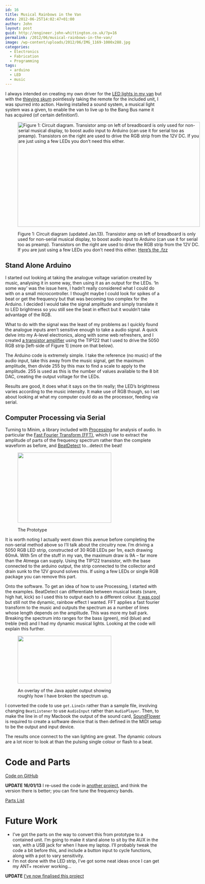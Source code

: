 ```yaml
---
id: 16
title: Musical Rainbows in the Van
date: 2012-06-25T14:02:47+01:00
author: John
layout: post
guid: http://engineer.john-whittington.co.uk/?p=16
permalink: /2012/06/musical-rainbows-in-the-van/
image: /wp-content/uploads/2012/06/IMG_1169-1000x288.jpg
categories:
  - Electronics
  - Fabrication
  - Programming
tags:
  - arduino
  - LED
  - music
---
```

I always intended on creating my own driver for the [LED lights in my van](http://blog.john-whittington.co.uk/post/18995881368/bringing-big-things-to-races-in-2012) but with the [thieving skum](http://road.cc/content/news/59681-thieves-target-bristol-pro-cyclist-and-roadcc-tester-steal-high-end-road-and-mtb) pointlessly taking the remote for the included unit, I was spurred into action. Having installed a sound system, a musical light system was a given, to enable the van to live up to the Bang Bus name it has acquired (of certain definition!).  
<!--more--><figure id="attachment_211" aria-describedby="caption-attachment-211" style="width: 584px" class="wp-caption aligncenter">

<a href="http://engineer.john-whittington.co.uk/2012/06/musical-rainbows-in-the-van/musicalcolours_bb-2/" rel="attachment wp-att-211"><img loading="lazy" class="size-large wp-image-211" src="http://engineer.john-whittington.co.uk/wp-content/uploads/2012/06/MusicalColours_bb1-1024x590.jpg" alt="Figure 1: Circuit diagram. Transistor amp on left of breadboard is only used for non-serial musical display, to boost audio input to Arduino (can use it for serial too as preamp). Transistors on the right are used to drive the RGB strip from the 12V DC. If you are just using a few LEDs you don’t need this either." width="584" height="336" srcset="/assets/img/uploads/2012/06/MusicalColours_bb1-1024x590.jpg 1024w, /assets/img/uploads/2012/06/MusicalColours_bb1-300x172.jpg 300w, /assets/img/uploads/2012/06/MusicalColours_bb1-500x288.jpg 500w" sizes="(max-width: 584px) 100vw, 584px" /></a><figcaption id="caption-attachment-211" class="wp-caption-text">Figure 1: Circuit diagram (updated Jan.13). Transistor amp on left of breadboard is only used for non-serial musical display, to boost audio input to Arduino (can use it for serial too as preamp). Transistors on the right are used to drive the RGB strip from the 12V DC. If you are just using a few LEDs you don’t need this either. [Here&#8217;s the .fzz](http://www.john-whittington.co.uk/MusicalColours.fzz)</figcaption></figure> 

## Stand Alone Arduino

I started out looking at taking the analogue voltage variation created by music, analysing it in some way, then using it as an output for the LEDs. &#8216;In some way&#8217; was the issue here, I hadn&#8217;t really considered what I could do with on a small microcontroller. I thought maybe I could look for spikes of a beat or get the frequency but that was becoming too complex for the Arduino. I decided I would take the signal amplitude and simply translate it to LED brightness so you still see the beat in effect but it wouldn&#8217;t take advantage of the RGB.

What to do with the signal was the least of my problems as I quickly found the analogue inputs aren&#8217;t sensitive enough to take a audio signal. A quick delve into my A-level electronics, along with some web refreshers, and I created [a transistor amplifier](http://hackaweek.com/hacks/?p=327) using the TIP122 that I used to drive the 5050 RGB strip \[left-side of Figure 1\] (more on that below).

The Arduino code is extremely simple. I take the reference (no music) of the audio input, take this away from the music signal, get the maximum amplitude, then divide 255 by this max to find a scale to apply to the amplitude. 255 is used as this is the number of values available to the 8 bit DAC, creating the output voltage for the LEDs.



Results are good, it does what it says on the tin really; the LED’s brightness varies according to the music intensity. It make use of RGB though, so I set about looking at what my computer could do as the processor, feeding via serial.

## Computer Processing via Serial

Turning to Minim, a library included with [Processing](http://www.processing.org) for analysis of audio. In particular the [Fast Fourier Transform (FFT)](http://code.compartmental.net/minim/javadoc/ddf/minim/analysis/FourierTransform.html), which I use to extract the amplitude of parts of the frequency spectrum rather than the complete waveform as before, and [BeatDetect](http://code.compartmental.net/minim/javadoc/ddf/minim/analysis/BeatDetect.html) to&#8230;detect the beat!<figure id="attachment_20" aria-describedby="caption-attachment-20" style="width: 300px" class="wp-caption aligncenter">

[<img loading="lazy" class="size-medium wp-image-20" title="The Prototype" src="http://engineer.john-whittington.co.uk/wp-content/uploads/2012/06/IMG_1169-300x225.jpg" alt="" width="300" height="225" />](http://engineer.john-whittington.co.uk/wp-content/uploads/2012/06/IMG_1169.jpg)<figcaption id="caption-attachment-20" class="wp-caption-text">The Prototype</figcaption></figure> 

It is worth noting I actually went down this avenue before completing the non-serial method above so I’ll talk about the circuitry now. I’m driving a 5050 RGB LED strip, constructed of 30 RGB LEDs per 1m, each drawing 60mA. With 5m of the stuff in my van, the maximum draw is 9A &#8211; far more than the Atmega can supply. Using the TIP122 transistor, with the base connected to the arduino output, the strip connected to the collector and drain sunk to the 12V ground solves this. If using a few LEDs or single RGB package you can remove this part.

Onto the software. To get an idea of how to use Processing, I started with the examples. BeatDetect can differentiate between musical beats (snare, high hat, kick) so I used this to output each to a different colour. <a href="http://youtu.be/UswU91Kjg_I" target="_blank" rel="noopener">It was cool</a> but still not the dynamic, rainbow effect I wanted. FFT applies a fast fourier transform to the music and outputs the spectrum as a number of lines whose length depends on the amplitude. This was more my ball park. Breaking the spectrum into ranges for the bass (green), mid (blue) and treble (red) and I had my dynamic musical lights. Looking at the code will explain this further.<figure id="attachment_35" aria-describedby="caption-attachment-35" style="width: 300px" class="wp-caption aligncenter">

[<img loading="lazy" class="size-medium wp-image-35" title="Script GUI" src="http://engineer.john-whittington.co.uk/wp-content/uploads/2012/06/Screen-shot-2012-06-29-at-09.47.38-300x153.jpg" alt="" width="300" height="153" srcset="/assets/img/uploads/2012/06/Screen-shot-2012-06-29-at-09.47.38-300x153.jpg 300w, /assets/img/uploads/2012/06/Screen-shot-2012-06-29-at-09.47.38-500x255.jpg 500w, /assets/img/uploads/2012/06/Screen-shot-2012-06-29-at-09.47.38.jpg 592w" sizes="(max-width: 300px) 100vw, 300px" />](http://engineer.john-whittington.co.uk/wp-content/uploads/2012/06/Screen-shot-2012-06-29-at-09.47.38.jpg)<figcaption id="caption-attachment-35" class="wp-caption-text">An overlay of the Java applet output showing roughly how I have broken the spectrum up.</figcaption></figure> 

I converted the code to use `get.LineIn` rather than a sample file, involving changing `BeatListener` to use `AudioInput` rather than `AudioPlayer`. Then, to make the line in of my Macbook the output of the sound card, [SoundFlower](http://code.google.com/p/soundflower/) is required to create a software device that is then defined in the MIDI setup to be the output and input device.

The results once connect to the van lighting are great. The dynamic colours are a lot nicer to look at than the pulsing single colour or flash to a beat.



# Code and Parts

[Code on GitHub](https://github.com/tuna-f1sh/Musical-Colours)

****UPDATE 16/01/13**** I re-used the code in <a title="halo colours" href="http://engineer.john-whittington.co.uk/2013/01/playing-halo-with-an-arduino/" target="_blank" rel="noopener">another project</a>, and think the version there is better; you can fine tune the frequency bands.

[Parts List](http://engineer.john-whittington.co.uk/wp-content/uploads/2012/06/MusicalColours_bom.html)

# Future Work

  * I&#8217;ve got the parts on the way to convert this from prototype to a contained unit. I&#8217;m going to make it stand alone to sit by the AUX in the van, with a USB jack for when I have my laptop. I&#8217;ll probably tweak the code a bit before this, and include a button input to cycle functions, along with a pot to vary sensitivity.
  * I&#8217;m not done with the LED strip, I&#8217;ve got some neat ideas once I can get my ANT+ receiver working&#8230;

****UPDATE**** [I&#8217;ve now finalised this project](http://engineer.john-whittington.co.uk/2012/08/musical-colours-update/)